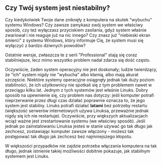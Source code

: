 ﻿

<div id="corps">

<h2>Czy Twój system jest niestabilny?</h2>

Czy kiedykolwiek Twoje dane zniknęły z komputera na skutek "wybuchu"
systemu Windows? Czy zawsze zamykasz swój system we właściwy sposób, czy też
wyłączasz przyciskiem zasilania, gdyż system właśnie zwariował i nie reaguje
już na nic innego? Czy znasz już "niebieski ekran śmierci" z systemu Windows, który
informuje Cię, że system musi się wyłączyć z bardzo dziwnych powodów?

Ostatnie wersje, zwłaszcza te z serii "Professional" stają się coraz stabilniejsze,
lecz mimo wszystko problem nadal zdarza się dość często.

Oczywiście, żaden system operacyjny nie jest doskonały; ludzie twierdzący,
że "ich" system nigdy nie "wybucha" albo kłamią, albo mają akurat szczęście.
Niektóre systemy operacyjne osiągnęły jednak tak duży poziom stabilności, że
ich użytkownicy nie spotkali się z tym problemem nawet w przeciągu kilku lat.
Jednym z tych systemów jest właśnie Linuks. Dobry sposób na upewnienie się,
czy problem nas dotyczy: jeśli komputer potrafi nieprzerwanie przez długi
czas działać poprawnie oznacza to, że jego system jest stabilny. Linuks
potrafi działać <b>latami</b> bez potrzeby restartu (większość serwerów
internetowych używa Linuksa, przeważnie jednak nigdy się ich nie restartuje).
Oczywiście, przy większych aktualizacjach wciąż ważne jest zrestartowanie
systemu (we właściwy sposób). Jeśli jednak po zainstalowaniu Linuksa jesteś
w stanie używać go tak długo jak zechcesz, zostawiając komputer zawsze
włączony - możesz tak postępować tak długo jak zechcesz bez najmniejszego
kłopotu.

W większości przypadków nie zajdzie potrzeba włączania komputera na tak długo,
jednak istnienie takiej możliwości dobitnie pokazuje, jak stabilnym systemem
jest Linuks.

</div>

